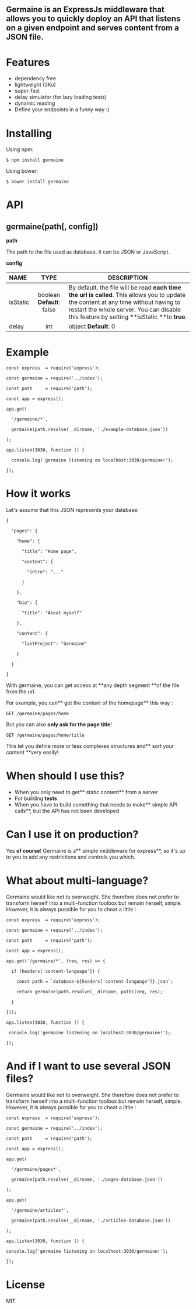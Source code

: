 ## Germaine is an ExpressJs middleware that allows you to quickly deploy an API that listens on a given endpoint and serves content from a JSON file.

# Features

-   dependency free
-   lightweight (3Ko)
-   super-fast
-   delay simulator (for lazy loading tests)
-   dynamic reading
-   Define your endpoints in a funny way :)

# Installing

Using npm:

    $ npm install germaine

Using bower:

    $ bower install germaine

# API

## germaine(path\[, config])

**path**

The path to the file used as database. It can be JSON or JavaScript.



**config**

| **NAME** |                                  **TYPE**                                 | **DESCRIPTION**                                                                                                                                                                                                                    |
| :------- | :-----------------------------------------------------------------------: | ---------------------------------------------------------------------------------------------------------------------------------------------------------------------------------------------------------------------------------- |
| isStatic | boolean                                                **Default**: false | By default, the file will be read **each time the url is called**. This allows you to update the content at any time without having to restart the whole server. You can disable this feature by setting **isStatic **to **true**. |
| delay    |    int|object                                            **Default**: 0   | You can add a custom delay (**ms**) to the requests. This is useful to simulate lazy loading for example.  You can also provide an object with the **min** and **max** properties to randomise the delay.                          |





# Example

    const express  = require('express');

    const germaine = require('../index');

    const path     = require('path');

    const app = express();

    app.get(

      '/germaine/*', 

      germaine(path.resolve(__dirname, './example-database.json'))

    );

    app.listen(3030, function () {

      console.log('germaine listening on localhost:3030/germaine!');

    });

# How it works

Let's assume that this JSON represents your database:



    {

      "pages": {

        "home": {

          "title": "Home page",

          "content": {

            "intro": "..."

          }

        },

        "bio": {

          "title": "About myself"

        },

        "content": {

          "lastProject": "Germaine"

        }

      }

    }



With germaine, you can get access at **any depth segment **of the file from the url.



For example, you can** get the content of the homepage** this way :

    GET /germaine/pages/home



But you can also **only ask for the page title**!

    GET /germaine/pages/home/title



This let you define more or less complexes structures and** sort your content **very easily! 



# When should I use this?



-   When you only need to get** static content** from a server
-   For building **tests**
-   When you have to build something that needs to make** simple API calls**, but the API has not been developed



# Can I use it on production?

Yes **of course**! Germaine is a** simple middleware for express**, so it's up to you to add any restrictions and controls you which. 



# What about multi-language?

Germaine would like not to overweight. She therefore does not prefer to transform herself into a multi-function toolbox but remain herself, simple. However, it is always possible for you to cheat a little :

    const express  = require('express');

    const germaine = require('../index');

    const path     = require('path');

    const app = express();

    app.get('/germaine/*', (req, res) => {

      if (headers['content-language']) {

        const path = `database-${headers['content-language']}.json`;

        return germaine(path.resolve(__dirname, path)(req, res);

      }

    }));

    app.listen(3030, function () {

     console.log('germaine listening on localhost:3030/germaine!');

    });



# And if I want to use several JSON files?



Germaine would like not to overweight. She therefore does not prefer to transform herself into a multi-function toolbox but remain herself, simple. However, it is always possible for you to cheat a little :



    const express  = require('express');

    const germaine = require('../index');

    const path     = require('path');

    const app = express();

    app.get(

      '/germaine/pages*', 

      germaine(path.resolve(__dirname, './pages-database.json'))

    );

    app.get(

      '/germaine/articles*', 

      germaine(path.resolve(__dirname, './articles-database.json'))

    );

    app.listen(3030, function () {

    console.log('germaine listening on localhost:3030/germaine!');

    });



# License

MIT

